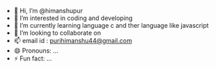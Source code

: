- 👋 Hi, I’m @himanshupur 
- 👀 I’m interested in coding and developing
- 🌱 I’m currently learning language c and  ther language like javascript
- 💞️ I’m looking to collaborate on 
- 📫 email id : purihimanshu44@gmail.com
- 😄 Pronouns: ...
- ⚡ Fun fact: ...

<!---
himanshupur/himanshupur is a ✨ special ✨ repository because its `README.md` (this file) appears on your GitHub profile.
You can click the Preview link to take a look at your changes.
--->
